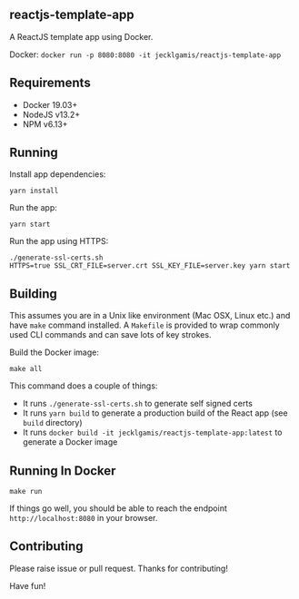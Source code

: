 ## reactjs-template-app 

A ReactJS template app using Docker.

Docker: `docker run -p 8080:8080 -it jecklgamis/reactjs-template-app`

## Requirements
* Docker 19.03+
* NodeJS v13.2+
* NPM v6.13+

## Running

Install app dependencies:

```
yarn install 
```

Run the app:
```
yarn start
```

Run the app using HTTPS:
```
./generate-ssl-certs.sh
HTTPS=true SSL_CRT_FILE=server.crt SSL_KEY_FILE=server.key yarn start
```
## Building

This assumes you are in a Unix like environment (Mac OSX, Linux etc.) and have `make` command installed. 
A `Makefile` is provided to wrap commonly used CLI commands and can save lots of key strokes. 

Build the Docker image:
```
make all
```

This command does a couple of things:
* It runs `./generate-ssl-certs.sh` to generate self signed certs
* It runs `yarn build` to generate a production build of the React app (see `build` directory)
* It runs `docker build -it jecklgamis/reactjs-template-app:latest` to generate a Docker image
 
## Running In Docker

```
make run
```
If things go well, you should be able to reach the endpoint `http://localhost:8080` in your browser.

## Contributing
Please raise issue or pull request. Thanks for contributing!

Have fun!